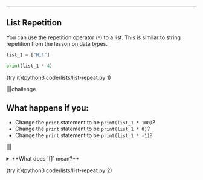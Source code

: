 ---

## List Repetition

You can use the repetition operator (`*`) to a list. This is similar to string repetition from the lesson on data types.

```python
list_1 = ["Hi!"]

print(list_1 * 4)
```

{try it}(python3 code/lists/list-repeat.py 1)

|||challenge
## What happens if you:
* Change the `print` statement to be `print(list_1 * 100)`?
* Change the `print` statement to be `print(list_1 * 0)`?
* Change the `print` statement to be `print(list_1 * -1)`?

|||

<details><summary>**What does `[]` mean?**</summary>The `[]` is called an empty list. This is a list that has no elements. If you use the `*` operator and 0 or a negative integer on a list, it will produce an empty list.</details>

{try it}(python3 code/lists/list-repeat.py 2)
